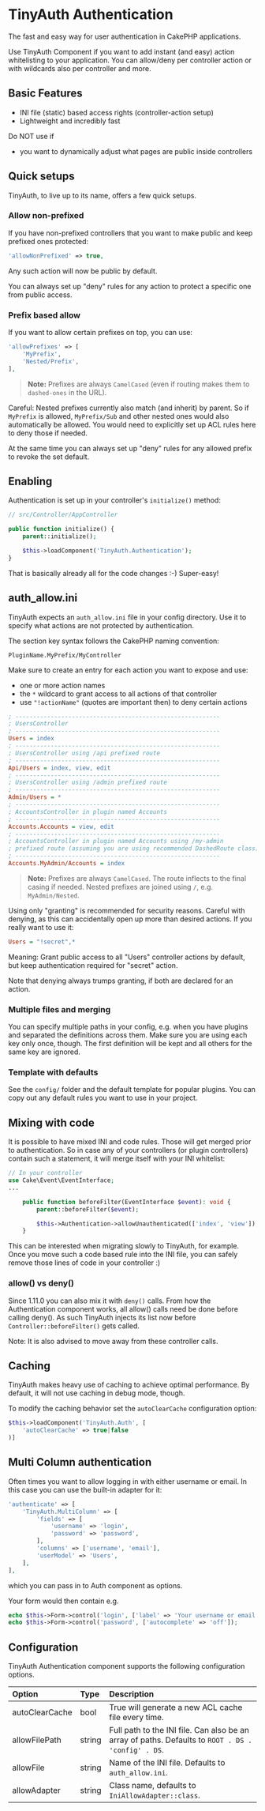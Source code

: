 # TinyAuth Authentication
The fast and easy way for user authentication in CakePHP applications.

Use TinyAuth Component if you want to add instant (and easy) action whitelisting to your application.
You can allow/deny per controller action or with wildcards also per controller and more.

## Basic Features
- INI file (static) based access rights (controller-action setup)
- Lightweight and incredibly fast

Do NOT use if
- you want to dynamically adjust what pages are public inside controllers

## Quick setups
TinyAuth, to live up to its name, offers a few quick setups.

### Allow non-prefixed
If you have non-prefixed controllers that you want to make public and keep prefixed ones protected:
```php
'allowNonPrefixed' => true,
```
Any such action will now be public by default.

You can always set up "deny" rules for any action to protect a specific one from public access.

### Prefix based allow
If you want to allow certain prefixes on top, you can use:
```php
'allowPrefixes' => [
    'MyPrefix',
    'Nested/Prefix',
],
```

>**Note:** Prefixes are always `CamelCased` (even if routing makes them to `dashed-ones` in the URL).

Careful: Nested prefixes currently also match (and inherit) by parent.
So if `MyPrefix` is allowed, `MyPrefix/Sub` and other nested ones would also automatically be allowed.
You would need to explicitly set up ACL rules here to deny those if needed.

At the same time you can always set up "deny" rules for any allowed prefix to revoke the set default.

## Enabling

Authentication is set up in your controller's `initialize()` method:

```php
// src/Controller/AppController

public function initialize() {
    parent::initialize();

    $this->loadComponent('TinyAuth.Authentication');
}
```

That is basically already all for the code changes :-) Super-easy!

## auth_allow.ini

TinyAuth expects an ``auth_allow.ini`` file in your config directory.
Use it to specify what actions are not protected by authentication.

The section key syntax follows the CakePHP naming convention:
```
PluginName.MyPrefix/MyController
```

Make sure to create an entry for each action you want to expose and use:

- one or more action names
- the ``*`` wildcard to grant access to all actions of that controller
- use `"!actionName"` (quotes are important then) to deny certain actions

```ini
; ----------------------------------------------------------
; UsersController
; ----------------------------------------------------------
Users = index
; ----------------------------------------------------------
; UsersController using /api prefixed route
; ----------------------------------------------------------
Api/Users = index, view, edit
; ----------------------------------------------------------
; UsersController using /admin prefixed route
; ----------------------------------------------------------
Admin/Users = *
; ----------------------------------------------------------
; AccountsController in plugin named Accounts
; ----------------------------------------------------------
Accounts.Accounts = view, edit
; ----------------------------------------------------------
; AccountsController in plugin named Accounts using /my-admin
; prefixed route (assuming you are using recommended DashedRoute class)
; ----------------------------------------------------------
Accounts.MyAdmin/Accounts = index
```

>**Note:** Prefixes are always `CamelCased`. The route inflects to the final casing if needed.
Nested prefixes are joined using `/`, e.g. `MyAdmin/Nested`.

Using only "granting" is recommended for security reasons.
Careful with denying, as this can accidentally open up more than desired actions. If you really want to use it:

```ini
Users = "!secret",*
```
Meaning: Grant public access to all "Users" controller actions by default, but keep authentication required for "secret" action.

Note that denying always trumps granting, if both are declared for an action.

### Multiple files and merging
You can specify multiple paths in your config, e.g. when you have plugins and separated the definitions across them.
Make sure you are using each key only once, though. The first definition will be kept and all others for the same key are ignored.

### Template with defaults
See the `config/` folder and the default template for popular plugins.
You can copy out any default rules you want to use in your project.

## Mixing with code
It is possible to have mixed INI and code rules. Those will get merged prior to authentication.
So in case any of your controllers (or plugin controllers) contain such a statement, it will merge itself with your INI whitelist:
```php
// In your controller
use Cake\Event\EventInterface;
...

    public function beforeFilter(EventInterface $event): void {
        parent::beforeFilter($event);

        $this->Authentication->allowUnauthenticated(['index', 'view']);
    }
```
This can be interested when migrating slowly to TinyAuth, for example.
Once you move such a code based rule into the INI file, you can safely remove those lines of code in your controller :)

### allow() vs deny()
Since 1.11.0 you can also mix it with `deny()` calls. From how the Authentication component works, all allow() calls need be done before calling deny().
As such TinyAuth injects its list now before `Controller::beforeFilter()` gets called.

Note: It is also advised to move away from these controller calls.

## Caching

TinyAuth makes heavy use of caching to achieve optimal performance.
By default, it will not use caching in debug mode, though.

To modify the caching behavior set the ``autoClearCache`` configuration option:
```php
$this->loadComponent('TinyAuth.Auth', [
    'autoClearCache' => true|false
)]
```

## Multi Column authentication
Often times you want to allow logging in with either username or email.
In this case you can use the built-in adapter for it:

```php
'authenticate' => [
    'TinyAuth.MultiColumn' => [
        'fields' => [
            'username' => 'login',
            'password' => 'password',
        ],
        'columns' => ['username', 'email'],
        'userModel' => 'Users',
    ],
],
```
which you can pass in to Auth component as options.

Your form would then contain e.g.
```php
echo $this->Form->control('login', ['label' => 'Your username or email']);
echo $this->Form->control('password', ['autocomplete' => 'off']);
```

## Configuration

TinyAuth Authentication component supports the following configuration options.

Option | Type | Description
:----- | :--- | :----------
autoClearCache|bool|True will generate a new ACL cache file every time.
allowFilePath|string|Full path to the INI file. Can also be an array of paths. Defaults to `ROOT . DS . 'config' . DS`.
allowFile|string|Name of the INI file. Defaults to `auth_allow.ini`.
allowAdapter|string|Class name, defaults to `IniAllowAdapter::class`.
